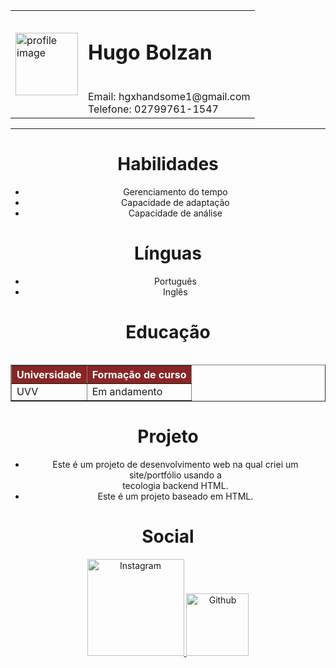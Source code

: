 <!DOCTYPE html>
<head>
    <meta charset="UTF-8">
    <meta http-equiv="X-UA-Compatible" content="IE=chrome">
    <meta name="viewport" content="width=device-width,
    inicial-scale=1.0">
    </head>
<body>
    <header>
       <table>
        <tr>
            <td>
<img src="https://www.freeiconspng.com/thumbs/profile-icon-png/profile-icon-9.png"  width="100px" alt="profile image">
            </td>
            <td>
                <h1>Hugo Bolzan</h1>
                <br>
                Email: hgxhandsome1@gmail.com <br>
                Telefone: 02799761-1547
            </td>
        </tr>
       </table> 
     <hr>
     <td>
        <table>
            <h1>Habilidades</h1>
            <ul>
                <li>Gerenciamento do tempo</li>
                <li>Capacidade de adaptação</li>
                <li>Capacidade de análise</li>
            </ul>
            <h1>Línguas</h1>
            <ul>
            <li>Português</li>
            <li>Inglês</li>
            </ul>
            <h1>Educação</h1>
            <table border="1">
                <tr style="background-color: rgb(138, 37, 37); color:rgb(255, 255, 255)">
                    <th>Universidade</th>
                    <th>Formação de curso</th>
                </tr>
                <tr>
                    <td>UVV</td>
                    <td>Em andamento</td>
                </tr>
            </table>
            <h1>Projeto</h1>
    <ul>
        <li>
            Este é um projeto de desenvolvimento web na qual criei um site/portfólio usando a <br> tecologia backend HTML.</li>
            <li>Este é um projeto baseado em HTML.</li>
        </ul>
        </table>
     </td>
     <h1>Social</h1>
     <a href="https://www.instagram.com/hugovwx/" target="_blank">
        <img src="https://marcas-logos.net/wp-content/uploads/2020/01/instagram_icon_logo.png" width="155px" alt="Instagram" >
    </a>
    <a href="https://github.com/HughCoding" target="_blank">
    <img src="https://cdn2.iconfinder.com/data/icons/font-awesome/1792/github-512.png" width="100px" alt="Github">
    </a>

    
           
            
